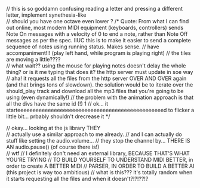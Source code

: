 // this is so goddamn confusing reading a letter and pressing a different letter, implement synethesia-like  
// should you have one octave even lower ? 
/* Quote: From what I can find out online, most modern MIDI equipment (keyboards, controllers) sends Note On messages with a velocity of 0 to end a note, rather than Note Off messages as per the spec. IIUC this is to make it easier to send a complete sequence of notes using running status. Makes sense.
// have accompaniment!!! (play left hand, while program is playing right) 
// the tiles are moving a little????  
// what wait?? using the mouse for playing notes doesn't delay the whole thing? or is it me typing that does it? the http server must update in soe way 
// aha! it requests all the files from the http server OVER AND OVER again (and that brings tons of slowdown). the solution would be to iterate over the should_play track and download all the mp3 files that you're going to be using (even dynamically!)
// the problem with the animation approach is that all the divs have the same id (!) 1
// ok... it starteeeeeeeeeeeeeeeeeeeeeeeeeeeeeeeeeeeeeeeeeeeeeeeed to flicker a little      bit... prbably shouldn't drecrease it 
*/

// okay... looking at the js library THEY  
// actually use a similar approach to me already. 
// and I can actually do stuff like setting the audio.volume... 
// they stop the channel by... THERE IS AN audio.pause() (of course there is!)  
// wtf
// I definitely don't need an external library, BECAUSE THAT'S WHAT YOU'RE TRYING
// TO BUILD YOURSELF TO UNDERSTAND MIDI BETTER, in order to create A BETTER MIDI
// PARSER, IN ORDER TO BUILD A BETTER AI (this project is way too ambitious)
// what is this??? it's totally random when it starts requesting all the files and when it doesn't?!?!??!? 